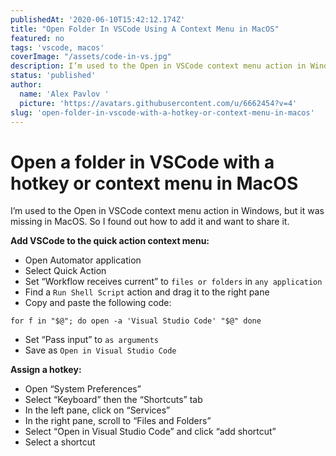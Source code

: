 ```yaml
---
publishedAt: '2020-06-10T15:42:12.174Z'
title: "Open Folder In VSCode Using A Context Menu in MacOS"
featured: no
tags: 'vscode, macos'
coverImage: "/assets/code-in-vs.jpg"
description: I’m used to the Open in VSCode context menu action in Windows, but it was missing in MacOS. So I found how to add it and want to share it.
status: 'published'
author:
  name: 'Alex Pavlov '
  picture: 'https://avatars.githubusercontent.com/u/6662454?v=4'
slug: 'open-folder-in-vscode-with-a-hotkey-or-context-menu-in-macos'
---
```


# Open a folder in VSCode with a hotkey or context menu in MacOS

I’m used to the Open in VSCode context menu action in Windows, but it was missing in MacOS. So I found out how to add it and want to share it.

**Add VSCode to the quick action context menu:**

- Open Automator application
- Select Quick Action
- Set “Workflow receives current” to `files or folders` in `any application`
- Find a `Run Shell Script` action and drag it to the right pane
- Copy and paste the following code:

```
for f in "$@"; do open -a 'Visual Studio Code' "$@" done
```

- Set “Pass input” to `as arguments`
- Save as `Open in Visual Studio Code`

**Assign a hotkey:**

- Open “System Preferences”
- Select “Keyboard” then the “Shortcuts” tab
- In the left pane, click on “Services”
- In the right pane, scroll to “Files and Folders”
- Select “Open in Visual Studio Code” and click “add shortcut”
- Select a shortcut
